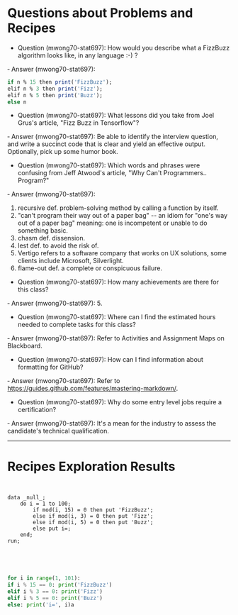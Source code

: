 
# Questions about Problems and Recipes



* Question (mwong70-stat697): How would you describe what a FizzBuzz algorithm looks like, in any language :-) ?

&dash; Answer (mwong70-stat697): 
```R
if n % 15 then print('FizzBuzz');
elif n % 3 then print('Fizz');
elif n % 5 then print('Buzz');
else n
```


* Question (mwong70-stat697): What lessons did you take from Joel Grus's article, "Fizz Buzz in Tensorflow"? 

&dash; Answer (mwong70-stat697): Be able to identify the interview question, and write a succinct code that is clear and yield an effective output. Optionally, pick up some humor book.



* Question (mwong70-stat697): Which words and phrases were confusing from Jeff Atwood's article, "Why Can't Programmers.. Program?" 
    
&dash; Answer (mwong70-stat697):
    
1. recursive def. problem-solving method by calling a function by itself. 
2. "can't program their way out of a paper bag" -- an idiom for "one's way out of a paper bag" meaning: one is incompetent or unable to do something basic.
3. chasm def. dissension.
4. lest def. to avoid the risk of.
5. Vertigo refers to a software company that works on UX solutions, some clients include Microsoft, Silverlight.
6. flame-out def. a complete or conspicuous failure.



* Question (mwong70-stat697): How many achievements are there for this class?

&dash; Answer (mwong70-stat697): 5.



* Question (mwong70-stat697): Where can I find the estimated hours needed to complete tasks for this class?

&dash; Answer (mwong70-stat697): Refer to Activities and Assignment Maps on Blackboard.



* Question (mwong70-stat697): How can I find information about formatting for GitHub?

&dash; Answer (mwong70-stat697): Refer to https://guides.github.com/features/mastering-markdown/.



* Question (mwong70-stat697): Why do some entry level jobs require a certification?

&dash; Answer (mwong70-stat697): It's a mean for the industry to assess the candidate's technical qualification.



***



# Recipes Exploration Results



```SAS


data _null_;
    do i = 1 to 100;
        if mod(i, 15) = 0 then put 'FizzBuzz';
        else if mod(i, 3) = 0 then put 'Fizz';
        else if mod(i, 5) = 0 then put 'Buzz';
        else put i=;
    end;
run;



```



```Python


for i in range(1, 101):
if i % 15 == 0: print('FizzBuzz')
elif i % 3 == 0: print('Fizz')
elif i % 5 == 0: print('Buzz')
else: print('i=', i)a



```
